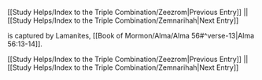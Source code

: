 [[Study Helps/Index to the Triple Combination/Zeezrom|Previous Entry]]  ||  [[Study Helps/Index to the Triple Combination/Zemnarihah|Next Entry]]

 is captured by Lamanites, [[Book of Mormon/Alma/Alma 56#^verse-13|Alma 56:13-14]].

[[Study Helps/Index to the Triple Combination/Zeezrom|Previous Entry]]  ||  [[Study Helps/Index to the Triple Combination/Zemnarihah|Next Entry]]